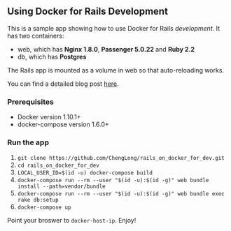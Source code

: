 ## Using Docker for Rails Development

This is a sample app showing how to use Docker for Rails *development*. It has two containers:
- web, which has **Nginx 1.8.0**, **Passenger 5.0.22** and **Ruby 2.2** 
- db, which has **Postgres**

The Rails app is mounted as a volume in web so that auto-reloading works. 

You can find a detailed blog post [here](https://chengl.com/using-docker-for-rails-development).

### Prerequisites

- Docker version 1.10.1+
- docker-compose version 1.6.0+

### Run the app

1. `git clone https://github.com/ChengLong/rails_on_docker_for_dev.git`
2. `cd rails_on_docker_for_dev`
3. `LOCAL_USER_ID=$(id -u) docker-compose build`
4. `docker-compose run --rm --user "$(id -u):$(id -g)" web bundle install --path=vendor/bundle`
5. `docker-compose run --rm --user "$(id -u):$(id -g)" web bundle exec rake db:setup`
6. `docker-compose up`

Point your broswer to `docker-host-ip`. Enjoy!

